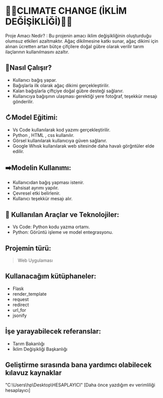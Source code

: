 # 🌅🌅CLIMATE CHANGE (İKLİM DEĞİŞİKLİĞİ)🌅🌅

Proje Amacı Nedir? : Bu projenin amacı iklim değişikliğinin oluşturduğu olumsuz etkileri azaltmaktır. Ağaç dikilmesine katkı sunar, ağaç dikimi için alınan ücretten artan bütçe çifçilere doğal gübre olarak verilir tarım ilaçlarının kullanılmasını azaltır.

## 🔎Nasıl Çalışır?
* Kullanıcı bağış yapar.
* Bağışlarla ilk olarak ağaç dikimi gerçekleştirilir.
* Kalan bağışlarla çiftçiye doğal gübre desteği sağlanır.
* Kullanıcıya bağışının ulaşması gerektiği yere fotoğraf, teşekkür mesajı gönderilir.

## ↻Model Eğitimi:
* Vs Code kullanılarak kod yazımı gerçekleştirilir.
* Python , HTML , css kullanılır.
* Görsel kullanılarak kullanıcıya güven sağlanır.
* Google Whısk kullanılarak web sitesinde daha havalı görğntüler elde edilir.

## ➡️Modelin Kullanımı:
* Kullanıcıdan bağış yapması istenir.
* Tahsisat ayrımı yapılır.
* Çevresel etki belirlenir.
* Kullanıcı teşekkür mesajı alır.

## 🧰 Kullanılan Araçlar ve Teknolojiler:
* Vs Code: Python kodu yazma ortamı.
* Python: Görüntü işleme ve model entegrasyonu.

## Projemin türü:
> Web Uygulaması

## Kullanacağım kütüphaneler:
- Flask
- render_template
- request
- redirect
- url_for
- jsonify

## İşe yarayabilecek referanslar:
- Tarım Bakanlığı
- İklim Değişikliği Başkanlığı

## Geliştirme sırasında bana yardımcı olabilecek kılavuz kaynaklar
"C:\Users\hp\Desktop\HESAPLAYICI" [Daha önce yazdığım ev verimliliği hesaplayıcı]
